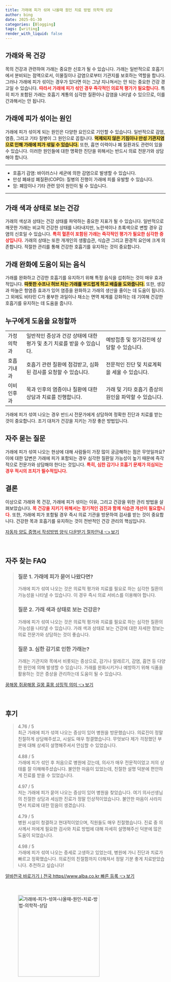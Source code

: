 ```yaml
---
title: 가래에 피가 섞여 나올때 원인 치료 방법 의학적 상담
author: bing
date: 2025-01-30
categories: [Blogging]
tags: [writing]
render_with_liquid: false
---
```



<h2 id='가래와 목 건강'>가래와 목 건강</h2>

<p>목의 건강과 관련하여 가래는 중요한 신호가 될 수 있습니다. 가래는 일반적으로 호흡기에서 분비되는 점액으로서, 이물질이나 감염으로부터 기관지를 보호하는 역할을 합니다. 그러나 가래에 피가 섞이는 경우가 있다면 이는 그냥 지나쳐서는 안 되는 중요한 건강 경고일 수 있습니다. <b><span style="color: #ee2323;">따라서 가래에 피가 섞인 경우 즉각적인 의료적 평가가 필요합니다.</span></b> 특히 피가 포함된 가래는 호흡기 계통의 심각한 질환이나 감염을 나타낼 수 있으므로, 이를 간과해서는 안 됩니다.</p>

<h2 id='가래에 피가 섞이는 원인'>가래에 피가 섞이는 원인</h2>

<p>가래에 피가 섞이게 되는 원인은 다양한 요인으로 기인할 수 있습니다. 일반적으로 감염, 염증, 그리고 기타 질병이 그 원인으로 꼽힙니다. <b><span style="background-color: #ffe066;">억제되지 않은 기침이나 만성 기관지염으로 인해 가래에 피가 섞일 수 있습니다.</span></b> 또한, 흡연 이력이나 폐 질환과도 관련이 있을 수 있습니다. 이러한 원인들에 대한 명확한 진단을 위해서는 반드시 의료 전문가와 상담해야 합니다.</p>

<hr />

<ul>
    <li>호흡기 감염: 바이러스나 세균에 의한 감염으로 발생할 수 있습니다.</li>
    <li>만성 폐쇄성 폐질환(COPD): 질병의 진행이 가래에 피를 유발할 수 있습니다.</li>
    <li>암: 폐암이나 기타 관련 암이 원인이 될 수 있습니다.</li>
</ul>

<hr />

<h2 id='가래 색과 상태로 보는 건강'>가래 색과 상태로 보는 건강</h2>

<p>가래의 색상과 상태는 건강 상태를 파악하는 중요한 지표가 될 수 있습니다. 일반적으로 깨끗한 가래는 비교적 건강한 상태를 나타내지만, 노란색이나 초록색으로 변할 경우 감염의 신호일 수 있습니다. <b><span style="color: #ee2323;">특히 혈흔이 포함된 가래는 즉각적인 평가가 필요한 심각한 증상입니다.</span></b> 가래의 상태는 또한 개개인의 생활습관, 식습관 그리고 환경적 요인에 크게 의존합니다. 적절한 관리를 통해 건강한 호흡기를 유지하는 것이 중요합니다.</p>

<h2 id='가래 완화에 도움이 되는 음식'>가래 완화에 도움이 되는 음식</h2>

<p>가래를 완화하고 건강한 호흡기를 유지하기 위해 특정 음식을 섭취하는 것이 매우 효과적입니다. <b><span style="background-color: #ffe066;">따뜻한 수프나 허브 차는 가래를 부드럽게 하고 배출을 도와줍니다.</span></b> 또한, 생강과 마늘은 항염증 효과가 있어 염증을 완화하고 가래의 생산을 줄이는 데 도움이 됩니다. 그 외에도 비타민 C가 풍부한 과일이나 채소는 면역 체계를 강화하는 데 기여해 건강한 호흡기를 유지하는 데 도움을 줍니다.</p>

<h2 id='누구에게 도움을 요청할까'>누구에게 도움을 요청할까</h2>

<table>
    <tr>
        <td>가정의학과</td>
        <td>일반적인 증상과 건강 상태에 대한 평가 및 초기 치료를 받을 수 있습니다.</td>
        <td>예방접종 및 정기검진에 상담할 수 있습니다.</td>
    </tr>
    <tr>
        <td>호흡기내과</td>
        <td>호흡기 관련 질환에 점검받고, 심화된 검사를 요청할 수 있습니다.</td>
        <td>전문적인 진단 및 치료계획을 세울 수 있습니다.</td>
    </tr>
    <tr>
        <td>이비인후과</td>
        <td>목과 인후의 염증이나 질환에 대한 상담과 치료를 진행합니다.</td>
        <td>가래 및 기타 호흡기 증상의 원인을 파악할 수 있습니다.</td>
    </tr>
</table>

<p>가래에 피가 섞여 나오는 경우 반드시 전문가에게 상담하여 정확한 진단과 치료를 받는 것이 중요합니다. 조기 대처가 건강을 지키는 가장 좋은 방법입니다.</p>

<h2 id='자주 묻는 질문'>자주 묻는 질문</h2>

<p>가래에 피가 섞여 나오는 현상에 대해 사람들이 가장 많이 궁금해하는 점은 무엇일까요? 이에 대한 답변은 가래에 피가 포함되는 경우 심각한 질환일 가능성이 높기 때문에 즉각적으로 전문가와 상담해야 한다는 것입니다. <b><span style="color: #ee2323;">특히, 심한 감기나 호흡기 문제가 의심되는 경우 적시의 조치가 필수적입니다.</span></b></p>

<h2 id='결론'>결론</h2>

<p>이상으로 가래와 목 건강, 가래에 피가 섞이는 이유, 그리고 건강을 위한 관리 방법을 살펴보았습니다. <b><span style="color: #ee2323;">목 건강을 지키기 위해서는 정기적인 검진과 함께 식습관 개선이 필요합니다.</span></b> 또한, 가래에 피가 포함될 경우 즉시 의료 기관을 방문하여 검사를 받는 것이 중요합니다. 건강한 목과 호흡기를 유지하는 것이 전반적인 건강 관리의 핵심입니다.</p>


<p><a class="click-button" title="자동차 양도 증명서 작성방법 양식 다운받기 절차안내" href="https://blackassets.github.io/posts/%EC%9E%90%EB%8F%99%EC%B0%A8-%EC%96%91%EB%8F%84-%EC%A6%9D%EB%AA%85%EC%84%9C-%EC%9E%91%EC%84%B1%EB%B0%A9%EB%B2%95-%EC%96%91%EC%8B%9D-%EB%8B%A4%EC%9A%B4%EB%B0%9B%EA%B8%B0-%EC%A0%88%EC%B0%A8%EC%95%88%EB%82%B4/" rel="dofollow">자동차 양도 증명서 작성방법 양식 다운받기 절차안내 👈 보기</a></p><br>
<h2 id='자주_찾는_FAQ'>자주 찾는 FAQ</h2>
<div itemscope="" itemtype="https://schema.org/FAQPage">
<blockquote>
<div itemscope="" itemprop="mainEntity" itemtype="https://schema.org/Question">
<h3 itemprop="name">질문 1. 가래에 피가 묻어 나왔다면?</h3>
<div itemscope="" itemprop="acceptedAnswer" itemtype="https://schema.org/Answer">
<span itemprop="text">
<p>가래에 피가 섞여 나오는 것은 의료적 평가와 치료를 필요로 하는 심각한 질환의 가능성을 나타낼 수 있습니다. 이 경우 즉시 의료 서비스를 이용해야 합니다.</p>
</span>
</div>
</div>
<div itemscope="" itemprop="mainEntity" itemtype="https://schema.org/Question">
<h3 itemprop="name">질문 2. 가래 색과 상태로 보는 건강은?</h3>
<div itemscope="" itemprop="acceptedAnswer" itemtype="https://schema.org/Answer">
<span itemprop="text">
<p>가래에 피가 섞여 나오는 것은 의료적 평가와 치료를 필요로 하는 심각한 질환의 가능성을 나타낼 수 있습니다. 가래 색과 상태로 보는 건강에 대한 자세한 정보는 의료 전문가와 상담하는 것이 좋습니다.</p>
</span>
</div>
</div>
<div itemscope="" itemprop="mainEntity" itemtype="https://schema.org/Question">
<h3 itemprop="name">질문 3. 심한 감기로 인한 가래는?</h3>
<div itemscope="" itemprop="acceptedAnswer" itemtype="https://schema.org/Answer">
<span itemprop="text">
<p>가래는 기관지와 목에서 비롯되는 증상으로, 감기나 알레르기, 감염, 흡연 등 다양한 원인에 의해 발생할 수 있습니다. 가래를 완화시키거나 예방하기 위해 식품을 활용하는 것은 증상을 관리하는데 도움이 될 수 있습니다.</p>
</span>
</div>
</div>
</blockquote>
</div>
<p><a class="click-button" title="꿈해몽 쥐꿈해몽 길몽 흉몽 상징적 의미" href="https://blackassets.github.io/posts/%EA%BF%88%ED%95%B4%EB%AA%BD-%EC%A5%90%EA%BF%88%ED%95%B4%EB%AA%BD-%EA%B8%B8%EB%AA%BD-%ED%9D%89%EB%AA%BD-%EC%83%81%EC%A7%95%EC%A0%81-%EC%9D%98%EB%AF%B8/" rel="dofollow">꿈해몽 쥐꿈해몽 길몽 흉몽 상징적 의미 👈 보기</a></p><br>
<h2 id='후기'>후기</h2>
<div itemscope itemtype="https://schema.org/Product">
  <blockquote>
  <div itemprop="review" itemscope itemtype="https://schema.org/Review">
      <div itemprop="reviewRating" itemscope itemtype="https://schema.org/Rating"> <span itemprop="ratingValue">4.76</span> / <span itemprop="bestRating">5</span> </div>
      <span itemprop="reviewBody">최근 가래에 피가 섞여 나오는 증상이 있어 병원을 방문했습니다. 의료진이 정말 친절하게 상담해주셨고, 시설도 매우 청결했습니다. 무엇보다 제가 걱정했던 부분에 대해 상세히 설명해주셔서 안심할 수 있었습니다.</span>
  </div>
  <br>
  <div itemprop="review" itemscope itemtype="https://schema.org/Review">
      <div itemprop="reviewRating" itemscope itemtype="https://schema.org/Rating"> <span itemprop="ratingValue">4.88</span> / <span itemprop="bestRating">5</span> </div>
      <span itemprop="reviewBody">가래에 피가 섞인 후 처음으로 병원에 갔는데, 의사가 매우 전문적이었고 저의 상태를 잘 이해해주셨습니다. 불안한 마음이 있었는데, 친절한 설명 덕분에 편안하게 진료를 받을 수 있었습니다.</span>
  </div>
  <br>
  <div itemprop="review" itemscope itemtype="https://schema.org/Review">
      <div itemprop="reviewRating" itemscope itemtype="https://schema.org/Rating"> <span itemprop="ratingValue">4.97</span> / <span itemprop="bestRating">5</span> </div>
      <span itemprop="reviewBody">저는 가래에 피가 묻어 나오는 증상이 있어 병원을 찾았습니다. 여기 의사선생님의 친절한 상담과 세심한 진료가 정말 인상적이었습니다. 불안한 마음이 사라지면서 치료에 대한 믿음이 생겼습니다.</span>
  </div>
  <br>
  <div itemprop="review" itemscope itemtype="https://schema.org/Review">
      <div itemprop="reviewRating" itemscope itemtype="https://schema.org/Rating"> <span itemprop="ratingValue">4.79</span> / <span itemprop="bestRating">5</span> </div>
      <span itemprop="reviewBody">병원 시설이 청결하고 현대적이었으며, 직원들도 매우 친절했습니다. 진료 중 의사께서 저에게 필요한 검사와 치료 방법에 대해 자세히 설명해주신 덕분에 많은 도움이 되었습니다.</span>
  </div>
  <br>
  <div itemprop="review" itemscope itemtype="https://schema.org/Review">
      <div itemprop="reviewRating" itemscope itemtype="https://schema.org/Rating"> <span itemprop="ratingValue">4.98</span> / <span itemprop="bestRating">5</span> </div>
      <span itemprop="reviewBody">가래에 피가 섞여 나오는 증세로 고생하고 있었는데, 병원에 가니 진단과 치료가 빠르고 정확했습니다. 의료진의 친절함까지 더해져서 정말 기분 좋게 치료받았습니다. 추천하고 싶습니다!</span>
  </div>
  </blockquote>
</div>
<p><a class="click-button" title="알바천국 바로가기ㅣ전국 https//www.alba.co.kr 빠른 등록" href="https://blackassets.github.io/posts/%EC%95%8C%EB%B0%94%EC%B2%9C%EA%B5%AD-%EB%B0%94%EB%A1%9C%EA%B0%80%EA%B8%B0%E3%85%A3%EC%A0%84%EA%B5%AD-httpswww.alba.co.kr-%EB%B9%A0%EB%A5%B8-%EB%93%B1%EB%A1%9D/" rel="dofollow">알바천국 바로가기ㅣ전국 https//www.alba.co.kr 빠른 등록 👈 보기</a></p><br>
<figure class="image"><img src="https://blackassets.github.io/assets/img/thumbnail/가래에-피가-섞여-나올때-원인-치료-방법-의학적-상담.webp" alt="가래에-피가-섞여-나올때-원인-치료-방법-의학적-상담" width="256" height="256"></figure>
